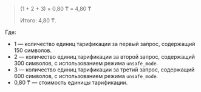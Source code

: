 > (1 + 2 + 3) × 0,80&nbsp;₸ = 4,80&nbsp;₸
>
> Итого: 4,80&nbsp;₸.

Где:

* 1 — количество единиц тарификации за первый запрос, содержащий 150 символов.
* 2 — количество единиц тарификации за второй запрос, содержащий 300 символов, с использованием режима `unsafe_mode`.
* 3 — количество единиц тарификации за третий запрос, содержащий 600 символов, с использованием режима `unsafe_mode`.
* 0,80&nbsp;₸ — стоимость единицы тарификации.